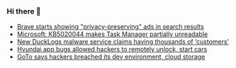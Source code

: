 ### Hi there 👋

<!--START_SECTION:feed-->
* [Brave starts showing "privacy-preserving" ads in search results](https://www.bleepingcomputer.com/news/technology/brave-starts-showing-privacy-preserving-ads-in-search-results/)
* [Microsoft: KB5020044 makes Task Manager partially unreadable](https://www.bleepingcomputer.com/news/microsoft/microsoft-kb5020044-makes-task-manager-partially-unreadable/)
* [New DuckLogs malware service claims having thousands of ‘customers’](https://www.bleepingcomputer.com/news/security/new-ducklogs-malware-service-claims-having-thousands-of-customers-/)
* [Hyundai app bugs allowed hackers to remotely unlock, start cars](https://www.bleepingcomputer.com/news/security/hyundai-app-bugs-allowed-hackers-to-remotely-unlock-start-cars/)
* [GoTo says hackers breached its dev environment, cloud storage](https://www.bleepingcomputer.com/news/security/goto-says-hackers-breached-its-dev-environment-cloud-storage/)
<!--END_SECTION:feed-->

<!--
**frankenk/frankenk** is a ✨ _special_ ✨ repository because its `README.md` (this file) appears on your GitHub profile.

Here are some ideas to get you started:

- 🔭 I’m currently working on ...
- 🌱 I’m currently learning ...
- 👯 I’m looking to collaborate on ...
- 🤔 I’m looking for help with ...
- 💬 Ask me about ...
- 📫 How to reach me: ...
- 😄 Pronouns: ...
- ⚡ Fun fact: ...
-->



